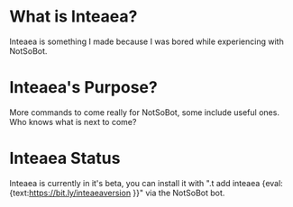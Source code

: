 # What is Inteaea?

Inteaea is something I made because I was bored while experiencing with NotSoBot.

# Inteaea's Purpose?

More commands to come really for NotSoBot, some include useful ones. Who knows what is next to come?

# Inteaea Status

Inteaea is currently in it's beta, you can install it with ".t add inteaea {eval:{text:https://bit.ly/inteaeaversion }}" via the NotSoBot bot.
